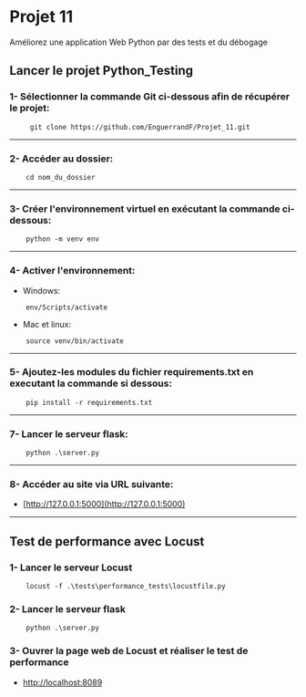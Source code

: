 # Projet 11
Améliorez une application Web Python par des tests et du débogage
## Lancer le projet Python_Testing
### 1- Sélectionner la commande Git ci-dessous afin de récupérer le projet:
```
     git clone https://github.com/EnguerrandF/Projet_11.git
```
---
### 2- Accéder au dossier:
```
    cd nom_du_dossier
```
---
### 3- Créer l'environnement virtuel en exécutant la commande ci-dessous:
```
    python -m venv env
```
---
### 4- Activer l'environnement:
* Windows:
```
    env/Scripts/activate
```
* Mac et linux:
```
    source venv/bin/activate
```
---
### 5- Ajoutez-les modules du fichier requirements.txt en executant la commande si dessous:
```
    pip install -r requirements.txt
```
---
### 7- Lancer le serveur flask:
```
    python .\server.py
```
---
### 8- Accéder au site via URL suivante:
- [http://127.0.0.1:5000](http://127.0.0.1:5000)
---
## Test de performance avec Locust
### 1- Lancer le serveur Locust
```
    locust -f .\tests\performance_tests\locustfile.py
```
### 2- Lancer le serveur flask
```
    python .\server.py
```
### 3- Ouvrer la page web de Locust et réaliser le test de performance
- [http://localhost:8089](http://localhost:8089)

